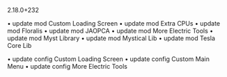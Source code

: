 2.18.0+232

• update mod Custom Loading Screen
• update mod Extra CPUs
• update mod Floralis
• update mod JAOPCA
• update mod More Electric Tools
• update mod Myst Library
• update mod Mystical Lib
• update mod Tesla Core Lib

• update config Custom Loading Screen
• update config Custom Main Menu
• update config More Electric Tools
